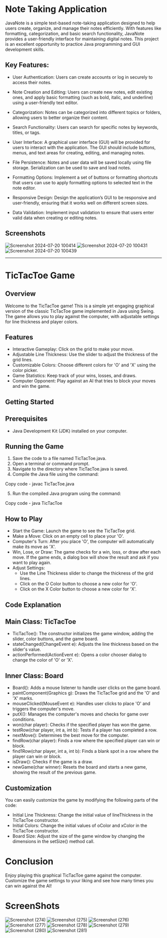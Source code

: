# Note Taking Application

JavaNote is a simple text-based note-taking application designed to help users create, organize, and manage their notes efficiently. With features like formatting, categorization, and basic search functionality, JavaNote provides a user-friendly interface for maintaining digital notes. This project is an excellent opportunity to practice Java programming and GUI development skills.

## Key Features:

- User Authentication: Users can create accounts or log in securely to access their notes.

- Note Creation and Editing: Users can create new notes, edit existing ones, and apply basic formatting (such as bold, italic, and underline) using a user-friendly text editor.

- Categorization: Notes can be categorized into different topics or folders, allowing users to better organize their content.

- Search Functionality: Users can search for specific notes by keywords, titles, or tags.

- User Interface: A graphical user interface (GUI) will be provided for users to interact with the application. The GUI should include buttons, menus, and text areas for creating, editing, and managing notes.

- File Persistence: Notes and user data will be saved locally using file storage. Serialization can be used to save and load notes.

- Formatting Options: Implement a set of buttons or formatting shortcuts that users can use to apply formatting options to selected text in the note editor.

- Responsive Design: Design the application’s GUI to be responsive and user-friendly, ensuring that it works well on different screen sizes.

- Data Validation: Implement input validation to ensure that users enter valid data when creating or editing notes.

## Screenshots

![Screenshot 2024-07-20 100414](https://github.com/user-attachments/assets/e1486784-e78b-4976-9e38-2737e302e4e2)
![Screenshot 2024-07-20 100431](https://github.com/user-attachments/assets/6e8e4bed-3cba-440e-a19d-1bdb48bdc584)
![Screenshot 2024-07-20 100439](https://github.com/user-attachments/assets/c7e39b8e-2787-4cf9-bea2-feddc385d908)

--------------------------------------------------------------------------------------------------------------------------------------------------------------------------------------------------------------------
# TicTacToe Game

## Overview

Welcome to the TicTacToe game! This is a simple yet engaging graphical version of the classic TicTacToe game implemented in Java using Swing. The game allows you to play against the computer, with adjustable settings for line thickness and player colors.

## Features
- Interactive Gameplay: Click on the grid to make your move.
- Adjustable Line Thickness: Use the slider to adjust the thickness of the grid lines.
- Customizable Colors: Choose different colors for 'O' and 'X' using the color picker.
- Game Statistics: Keep track of your wins, losses, and draws.
- Computer Opponent: Play against an AI that tries to block your moves and win the game.

## Getting Started
## Prerequisites
- Java Development Kit (JDK) installed on your computer.
## Running the Game
1. Save the code to a file named TicTacToe.java.
2. Open a terminal or command prompt.
3. Navigate to the directory where TicTacToe.java is saved.
4. Compile the Java file using the command:

Copy code - javac TicTacToe.java

5. Run the compiled Java program using the command:

Copy code - java TicTacToe

## How to Play
- Start the Game: Launch the game to see the TicTacToe grid.
- Make a Move: Click on an empty cell to place your 'O'.
- Computer's Turn: After you place 'O', the computer will automatically make its move as 'X'.
- Win, Lose, or Draw: The game checks for a win, loss, or draw after each move. If the game ends, a dialog box will show the result and ask if you want to play again.
- Adjust Settings:
   - Use the Line Thickness slider to change the thickness of the grid lines.
   - Click on the O Color button to choose a new color for 'O'.
   - Click on the X Color button to choose a new color for 'X'.
     
## Code Explanation
## Main Class: TicTacToe
- TicTacToe(): The constructor initializes the game window, adding the slider, color buttons, and the game board.
- stateChanged(ChangeEvent e): Adjusts the line thickness based on the slider's value.
- actionPerformed(ActionEvent e): Opens a color chooser dialog to change the color of 'O' or 'X'.
## Inner Class: Board
- Board(): Adds a mouse listener to handle user clicks on the game board.
- paintComponent(Graphics g): Draws the TicTacToe grid and the 'O' and 'X' marks.
- mouseClicked(MouseEvent e): Handles user clicks to place 'O' and triggers the computer's move.
- putX(): Manages the computer's moves and checks for game over conditions.
- won(char player): Checks if the specified player has won the game.
- testRow(char player, int a, int b): Tests if a player has completed a row.
- nextMove(): Determines the best move for the computer.
- findRow(char player): Finds a row where the specified player can win or block.
- find1Row(char player, int a, int b): Finds a blank spot in a row where the player can win or block.
- isDraw(): Checks if the game is a draw.
- newGame(char winner): Resets the board and starts a new game, showing the result of the previous game.
  
## Customization
You can easily customize the game by modifying the following parts of the code:

- Initial Line Thickness: Change the initial value of lineThickness in the TicTacToe constructor.
- Initial Colors: Change the initial values of oColor and xColor in the TicTacToe constructor.
- Board Size: Adjust the size of the game window by changing the dimensions in the setSize() method call.

# Conclusion
Enjoy playing this graphical TicTacToe game against the computer. Customize the game settings to your liking and see how many times you can win against the AI!

# ScreenShots

![Screenshot (274)](https://github.com/SumitSharma2000/JAVA-PROJECT-2023/assets/94536005/ceea9937-90f6-4e79-b4fb-656b529b6e53)
![Screenshot (275)](https://github.com/SumitSharma2000/JAVA-PROJECT-2023/assets/94536005/0e2894e1-01ba-4ca8-be83-d407fd22eeaa)
![Screenshot (276)](https://github.com/SumitSharma2000/JAVA-PROJECT-2023/assets/94536005/f4fc284e-c5ff-4f32-8ca1-b16ef41eb255)
![Screenshot (277)](https://github.com/SumitSharma2000/JAVA-PROJECT-2023/assets/94536005/e4df59f9-60e8-4b70-9910-421ecac93d80)
![Screenshot (278)](https://github.com/SumitSharma2000/JAVA-PROJECT-2023/assets/94536005/5dc1741f-c2f1-4f3b-9900-2a960b82aadb)
![Screenshot (279)](https://github.com/SumitSharma2000/JAVA-PROJECT-2023/assets/94536005/e1a5fca8-39d7-4871-8105-708041744fad)
![Screenshot (280)](https://github.com/SumitSharma2000/JAVA-PROJECT-2023/assets/94536005/a7d4eddb-2da1-4cdc-a5a0-34c6b93d8447)
![Screenshot (281)](https://github.com/SumitSharma2000/JAVA-PROJECT-2023/assets/94536005/dbb20ed2-65a1-48ac-a1ba-204367866535)



